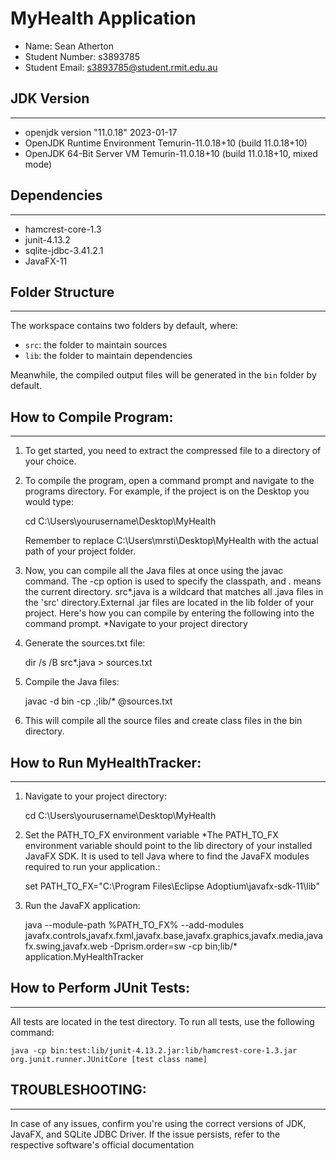 # MyHealth Application

- Name: Sean Atherton
- Student Number: s3893785
- Student Email: s3893785@student.rmit.edu.au

## JDK Version
--------------
- openjdk version "11.0.18" 2023-01-17
- OpenJDK Runtime Environment Temurin-11.0.18+10 (build 11.0.18+10)
- OpenJDK 64-Bit Server VM Temurin-11.0.18+10 (build 11.0.18+10, mixed mode)

## Dependencies
---------------
- hamcrest-core-1.3
- junit-4.13.2
- sqlite-jdbc-3.41.2.1
- JavaFX-11

## Folder Structure
-------------------
The workspace contains two folders by default, where:

- `src`: the folder to maintain sources
- `lib`: the folder to maintain dependencies

Meanwhile, the compiled output files will be generated in the `bin` folder by default.

## How to Compile Program:
--------------------------
1. To get started, you need to extract the compressed file to a directory of your choice.
2. To compile the program, open a command prompt and navigate to the programs directory. For example, if the project is on the Desktop you would type:

    cd C:\Users\yourusername\Desktop\MyHealth

    Remember to replace C:\Users\mrsti\Desktop\MyHealth with the actual path of your project folder.
4. Now, you can compile all the Java files at once using the javac command. The -cp option is used to specify the classpath, and . means the current directory. src\*.java is a wildcard that matches all .java files in the 'src' directory.External .jar files are located in the lib folder of your project. Here's how you can compile by entering the following into the command prompt. *Navigate to your project directory

5. Generate the sources.txt file:

    dir /s /B src\*.java > sources.txt

6. Compile the Java files:

    javac -d bin -cp .;lib/* @sources.txt

7. This will compile all the source files and create class files in the bin directory.

## How to Run MyHealthTracker:
------------------------------
1. Navigate to your project directory:

   cd C:\Users\yourusername\Desktop\MyHealth

2. Set the PATH_TO_FX environment variable *The PATH_TO_FX environment variable should point to the lib directory of your installed JavaFX SDK. It is used to tell Java where to find the JavaFX modules required to run your application.:

    set PATH_TO_FX="C:\Program Files\Eclipse Adoptium\javafx-sdk-11\lib"

3. Run the JavaFX application:

    java --module-path %PATH_TO_FX% --add-modules javafx.controls,javafx.fxml,javafx.base,javafx.graphics,javafx.media,javafx.swing,javafx.web -Dprism.order=sw -cp bin;lib/* application.MyHealthTracker


## How to Perform JUnit Tests:
------------------------------
All tests are located in the test directory. To run all tests, use the following command:

    java -cp bin:test:lib/junit-4.13.2.jar:lib/hamcrest-core-1.3.jar org.junit.runner.JUnitCore [test class name]

## TROUBLESHOOTING:
----------------
In case of any issues, confirm you're using the correct versions of JDK, JavaFX, and SQLite JDBC Driver. If the issue persists, refer to the respective software's official documentation